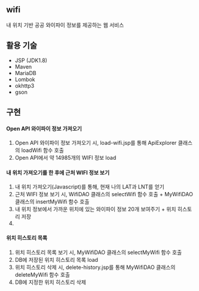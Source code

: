 ## wifi
내 위치 기반 공공 와이파이 정보를 제공하는 웹 서비스


## 활용 기술

- JSP (JDK1.8)
- Maven
- MariaDB
- Lombok
- okhttp3
- gson



## 구현

#### Open API 와이파이 정보 가져오기
1. Open API 와이파이 정보 가져오기 시, load-wifi.jsp를 통해 ApiExplorer 클래스의 loadWifi 함수 호출
2. Open API에서 약 14985개의 WIFI 정보 load


#### 내 위치 가져오기를 한 후에 근처 WIFI 정보 보기
1. 내 위치 가져오기(Javascript)를 통해, 현재 나의 LAT과 LNT를 얻기
2. 근처 WIFI 정보 보기 시, WifiDAO 클래스의 selectWifi 함수 호출 + MyWifiDAO 클래스의 insertMyWifi 함수 호출
3. 내 위치 정보에서 가까운 위치에 있는 와이파이 정보 20개 보여주기 + 위치 히스토리 저장
4. 

#### 위치 히스토리 목록
1. 위치 히스토리 목록 보기 시, MyWifiDAO 클래스의 selectMyWifi 함수 호출
2. DB에 저장된 위치 히스토리 목록 load
3. 위치 히스토리 삭제 시, delete-history.jsp를 통해 MyWifiDAO 클래스의 deleteMyWifi 함수 호출
4. DB에 지정한 위치 히스토리 삭제
